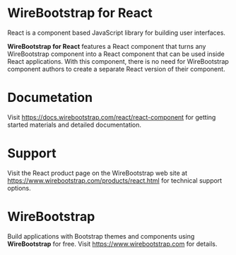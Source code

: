 # WireBootstrap for React
React is a component based JavaScript library for building user interfaces.

**WireBootstrap for React** features a React component that turns any WireBootstrap component into a React component that can be used inside React applications.  With this component, there is no need for WireBootstrap component authors to create a separate React version of their component.  

# Documetation
Visit https://docs.wirebootstrap.com/react/react-component for getting started materials and detailed documentation.

# Support
Visit the React product page on the WireBootstrap web site at https://www.wirebootstrap.com/products/react.html for technical support options.

# WireBootstrap
Build applications with Bootstrap themes and components using **WireBootstrap** for free.  Visit https://www.wirebootstrap.com for details.
